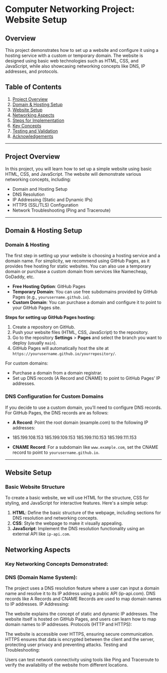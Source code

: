# Computer Networking Project: Website Setup

## Overview

This project demonstrates how to set up a website and configure it using a hosting service with a custom or temporary domain. The website is designed using basic web technologies such as HTML, CSS, and JavaScript, while also showcasing networking concepts like DNS, IP addresses, and protocols.

## Table of Contents

1. [Project Overview](#project-overview)
2. [Domain & Hosting Setup](#domain--hosting-setup)
3. [Website Setup](#website-setup)
4. [Networking Aspects](#networking-aspects)
5. [Steps for Implementation](#steps-for-implementation)
6. [Key Concepts](#key-concepts)
7. [Testing and Validation](#testing-and-validation)
8. [Acknowledgements](#acknowledgements)

---

## Project Overview

In this project, you will learn how to set up a simple website using basic HTML, CSS, and JavaScript. The website will demonstrate various networking concepts, including:

- Domain and Hosting Setup
- DNS Resolution
- IP Addressing (Static and Dynamic IPs)
- HTTPS (SSL/TLS) Configuration
- Network Troubleshooting (Ping and Traceroute)

---

## Domain & Hosting Setup

### Domain & Hosting

The first step in setting up your website is choosing a hosting service and a domain name. For simplicity, we recommend using GitHub Pages, as it provides free hosting for static websites. You can also use a temporary domain or purchase a custom domain from services like Namecheap, GoDaddy, etc.

- **Free Hosting Option**: GitHub Pages
- **Temporary Domain**: You can use free subdomains provided by GitHub Pages (e.g., `yourusername.github.io`).
- **Custom Domain**: You can purchase a domain and configure it to point to your GitHub Pages site.

**Steps for setting up GitHub Pages hosting:**
1. Create a repository on GitHub.
2. Push your website files (HTML, CSS, JavaScript) to the repository.
3. Go to the repository **Settings** > **Pages** and select the branch you want to deploy (usually `main`).
4. GitHub Pages will automatically host the site at `https://yourusername.github.io/yourrepository/`.

For custom domains:
- Purchase a domain from a domain registrar.
- Set up DNS records (A Record and CNAME) to point to GitHub Pages’ IP addresses.

### DNS Configuration for Custom Domains

If you decide to use a custom domain, you’ll need to configure DNS records. For GitHub Pages, the DNS records are as follows:
- **A Record**: Point the root domain (example.com) to the following IP addresses:
- 185.199.108.153 185.199.109.153 185.199.110.153 185.199.111.153

- **CNAME Record**: For a subdomain like `www.example.com`, set the CNAME record to point to `yourusername.github.io`.

---

## Website Setup

### Basic Website Structure

To create a basic website, we will use HTML for the structure, CSS for styling, and JavaScript for interactive features. Here's a simple setup:

1. **HTML**: Define the basic structure of the webpage, including sections for DNS resolution and networking concepts.
2. **CSS**: Style the webpage to make it visually appealing.
3. **JavaScript**: Implement the DNS resolution functionality using an external API like `ip-api.com`.

## Networking Aspects
### Key Networking Concepts Demonstrated:
### DNS (Domain Name System):

The project uses a DNS resolution feature where a user can input a domain name and resolve it to its IP address using a public API (ip-api.com).
DNS records like A Records and CNAME Records are used to map domain names to IP addresses.
IP Addressing:

The website explains the concept of static and dynamic IP addresses.
The website itself is hosted on GitHub Pages, and users can learn how to map domain names to IP addresses.
Protocols (HTTP and HTTPS):

The website is accessible over HTTPS, ensuring secure communication.
HTTPS ensures that data is encrypted between the client and the server, protecting user privacy and preventing attacks.
Testing and Troubleshooting:

Users can test network connectivity using tools like Ping and Traceroute to verify the availability of the website from different locations.
